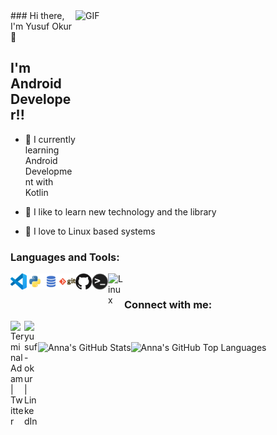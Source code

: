 



 <img align="right" alt="GIF" src="https://media1.giphy.com/media/PrXTautlW8Sha/giphy.gif?cid=790b76113628353daa5e015efbf7740fda37cf999ef257ae&rid=giphy.gif" width="400" height="266" />
### Hi there, I'm Yusuf Okur👋

 ## I'm Android Developer!!
- 🙋 I currently learning Android Development with Kotlin

- 🏫 I like to learn new technology and the library

- 💙 I love to Linux based systems


### Languages and Tools:

<img align="left" alt="Visual Studio Code" width="26px" src="https://raw.githubusercontent.com/github/explore/80688e429a7d4ef2fca1e82350fe8e3517d3494d/topics/visual-studio-code/visual-studio-code.png" />
<img align="left" alt="python" width="26px" src="https://raw.githubusercontent.com/github/explore/80688e429a7d4ef2fca1e82350fe8e3517d3494d/topics/python/python.png" />
<img align="left" alt="SQL" width="26px" src="https://raw.githubusercontent.com/github/explore/80688e429a7d4ef2fca1e82350fe8e3517d3494d/topics/sql/sql.png" />
<img align="left" alt="Git" width="26px" src="https://raw.githubusercontent.com/github/explore/80688e429a7d4ef2fca1e82350fe8e3517d3494d/topics/git/git.png" />
<img align="left" alt="GitHub" width="26px" src="https://raw.githubusercontent.com/github/explore/78df643247d429f6cc873026c0622819ad797942/topics/github/github.png" />
<img align="left" alt="Terminal" width="26px" src="https://raw.githubusercontent.com/github/explore/80688e429a7d4ef2fca1e82350fe8e3517d3494d/topics/terminal/terminal.png" />
<img align="left" alt="Linux" width="26px" src="https://camo.githubusercontent.com/049ebb34008996716e3203b0ecca0383cbb6e4ea143b51b6eebf647142681077/68747470733a2f2f696d672e69636f6e73382e636f6d2f636f6c6f722f39362f3030303030302f6c696e75782e706e67" />
<br/>

### Connect with me:
[<img align="left" alt="TerminalAdam | Twitter" width="22px" src="https://cdn.jsdelivr.net/npm/simple-icons@v3/icons/twitter.svg" />][twitter]
[<img align="left" alt="yusuf-okur | LinkedIn" width="22px" src="https://cdn.jsdelivr.net/npm/simple-icons@v3/icons/linkedin.svg" />][linkedin]

<br />
<br />

<img align="left" alt="Anna's GitHub Stats" src="https://github-readme-stats.vercel.app/api?username=0yusufokur0&show_icons=true&hide_border=true" />
<img align="left" alt="Anna's GitHub Top Languages" src="https://github-readme-stats.vercel.app/api/top-langs/?username=0yusufokur0" />





[twitter]: https://twitter.com/TerminalAdam
[linkedin]: https://www.linkedin.com/in/yusuf-okur-3586751b9/
   

